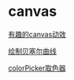 # canvas
[有趣的canvas动效](https://jingrushen.github.io/canvas/DotLine/index.html)

[绘制贝塞尔曲线](https://jingrushen.github.io/canvas/bezier/index.html)

[colorPicker取色器](https://jingrushen.github.io/canvas/colorPicker/index.html)

